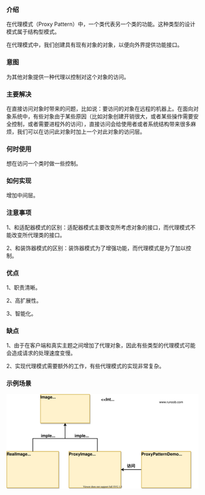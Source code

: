 ### 介绍

在代理模式（Proxy Pattern）中，一个类代表另一个类的功能。这种类型的设计模式属于结构型模式。

在代理模式中，我们创建具有现有对象的对象，以便向外界提供功能接口。

### 意图

为其他对象提供一种代理以控制对这个对象的访问。

### 主要解决

在直接访问对象时带来的问题，比如说：要访问的对象在远程的机器上。在面向对象系统中，有些对象由于某些原因（比如对象创建开销很大，或者某些操作需要安全控制，或者需要进程外的访问），直接访问会给使用者或者系统结构带来很多麻烦，我们可以在访问此对象时加上一个对此对象的访问层。

### 何时使用

想在访问一个类时做一些控制。

### 如何实现

增加中间层。

### 注意事项

1、和适配器模式的区别：适配器模式主要改变所考虑对象的接口，而代理模式不能改变所代理类的接口。

2、和装饰器模式的区别：装饰器模式为了增强功能，而代理模式是为了加以控制。

### 优点

1、职责清晰。

2、高扩展性。

3、智能化。

### 缺点

1、由于在客户端和真实主题之间增加了代理对象，因此有些类型的代理模式可能会造成请求的处理速度变慢。

2、实现代理模式需要额外的工作，有些代理模式的实现非常复杂。

### 示例场景

![代理模式](../../img/结构型模式/代理模式.svg)